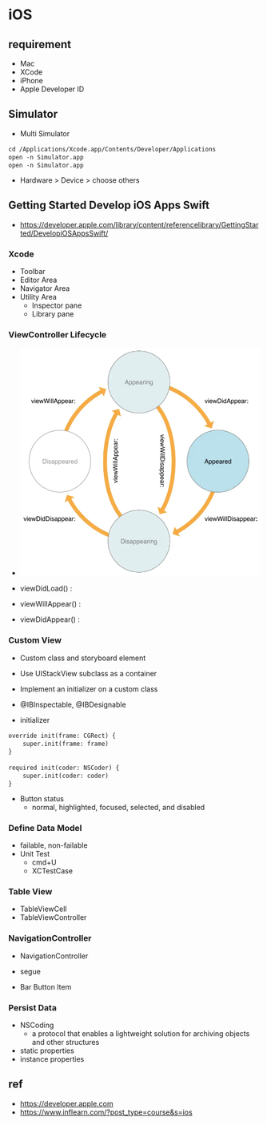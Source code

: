 # iOS

## requirement
- Mac
- XCode
- iPhone
- Apple Developer ID


## Simulator
- Multi Simulator
```
cd /Applications/Xcode.app/Contents/Developer/Applications
open -n Simulator.app
open -n Simulator.app
```
  * Hardware > Device > choose others

## Getting Started Develop iOS Apps Swift
- https://developer.apple.com/library/content/referencelibrary/GettingStarted/DevelopiOSAppsSwift/

### Xcode
- Toolbar
- Editor Area
- Navigator Area
- Utility Area
  * Inspector pane
  * Library pane

### ViewController Lifecycle
- <img src="images/WWVC_vclife_2x.webp" alt="ViewController Lifecycle">

- viewDidLoad() :
- viewWillAppear() :
- viewDidAppear() :

### Custom View
- Custom class and storyboard element
- Use UIStackView subclass as a container
- Implement an initializer on a custom class
- @IBInspectable, @IBDesignable

- initializer
```
override init(frame: CGRect) {
    super.init(frame: frame)
}

required init(coder: NSCoder) {
    super.init(coder: coder)
}
```
- Button status
  * normal, highlighted, focused, selected, and disabled

### Define Data Model
- failable, non-failable
- Unit Test
  * cmd+U
  * XCTestCase

### Table View
- TableViewCell
- TableViewController

### NavigationController
- NavigationController

- segue
- Bar Button Item

### Persist Data
- NSCoding
  * a protocol that enables a lightweight solution for archiving objects and other structures
- static properties
- instance properties




## ref
- https://developer.apple.com
- https://www.inflearn.com/?post_type=course&s=ios
